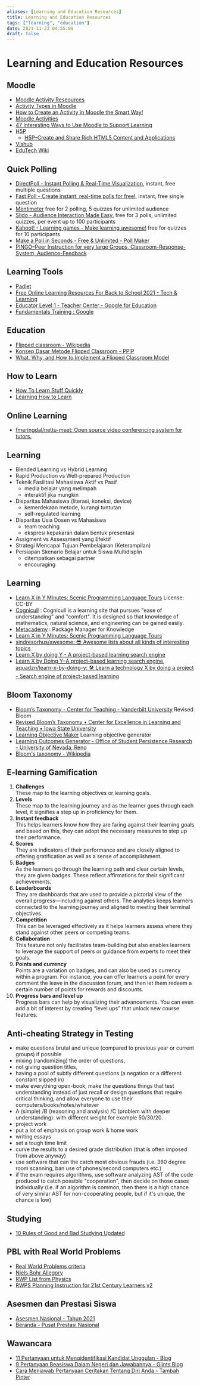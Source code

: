 ```yaml
---
aliases: [Learning and Education Resources]
title: Learning and Education Resources
tags: ["learning", "education"]
date: 2021-11-23 04:55:09
draft: false
---
```


# Learning and Education Resources

## Moodle

- [Moodle Activity Reseources](http://moodle.lyceestendhal.it/course/view.php?id=103&lang=en)
- [Activity Types in Moodle](https://www.umass.edu/it/support/moodle/activity-types-moodle)
- [How to Create an Activity in Moodle the Smart Way!](https://edwiser.org/blog/create-activity-moodle/)
- [Moodle Activities](https://docs.moodle.org/310/en/Activities)
- [47 Interesting Ways to Use Moodle to Support Learning](https://www.flowinsports.com/files/Moodle/47_Interesting_Ways_to_Use_Moodle_to_Support_L%20(1).pdf)
- [H5P](https://moodle.weltec.ac.nz/course/view.php?id=9020)
    - [H5P–Create and Share Rich HTML5 Content and Applications](https://h5p.org/)
- [Vishub](http://vishub.org/)
- [EduTech Wiki](http://edutechwiki.unige.ch/en/Main_Page)

## Quick Polling

- [DirectPoll - Instant Polling & Real-Time Visualization](https://directpoll.com/), instant, free multiple questions
- [Fast Poll - Create instant, real-time polls for free!](https://fast-poll.com/), instant, free single question
- [Mentimeter](https://www.mentimeter.com) free for 2 polling, 5 quizzes for unlimited audience
- [Slido - Audience Interaction Made Easy](https://www.sli.do/), free for 3 polls, unlimited quizzes, per event up to 100 participants
- [Kahoot! - Learning games - Make learning awesome!](https://kahoot.com/) free for quizzes for 10 participants
- [Make a Poll in Seconds - Free & Unlimited - Poll Maker](https://www.poll-maker.com/)
- [PINGO–Peer Instruction for very large Groups, Classroom-Response-System, Audience-Feedback](http://trypingo.com/)

## Learning Tools

- [Padlet](https://padlet.com/dashboard)
- [Free Online Learning Resources For Back to School 2021 - Tech & Learning](https://www.techlearning.com/resources/free-online-learning-resources-for-schools-affected-by-coronaviruscovid-19)
- [Educator Level 1 - Teacher Center - Google for Education](https://edu.google.com/teacher-center/certifications/educator-level1/?modal_active=none)
- [Fundamentals Training : Google](https://skillshop.exceedlms.com/student/path/61209-fundamentals-training)

## Education

- [Flipped classroom - Wikipedia](https://en.wikipedia.org/wiki/Flipped_classroom)
- [Konsep Dasar Metode Flipped Classroom - PPIP](https://www.usd.ac.id/pusat/ppip/2020/05/04/konsep-dasar-metode-flipped-classroom/)
- [What, Why, and How to Implement a Flipped Classroom Model](https://omerad.msu.edu/teaching/teaching-strategies/27-teaching/162-what-why-and-how-to-implement-a-flipped-classroom-model)

## How to Learn

- [How To Learn Stuff Quickly](https://www.joshwcomeau.com/blog/how-to-learn-stuff-quickly/)
- [Learning How to Learn](https://www.coursera.org/learn/learning-how-to-learn)

## Online Learning

- [fmeringdal/nettu-meet: Open source video conferencing system for tutors.](https://github.com/fmeringdal/nettu-meet)

## Learning

- Blended Learning vs Hybrid Learning
- Rapid Production vs Well-prepared Production
- Teknik Fasilitasi Mahasiswa Aktif vs Pasif
    - media belajar yang melimpah
    - interaktif jika mungkin
- Disparitas Mahasiswa (literasi, koneksi, device)
    - kemerdekaan metode, kurangi tuntutan
    - self-regulated learning
- Disparitas Usia Dosen vs Mahasiswa
    - team teaching
    - ekspresi kepakaran dalam bentuk presentasi
- Assigment vs Assessment yang Efektif
- Strategi Mencapai Tujuan Pembelajaran (Keterampilan)
- Persiapan Skenario Belajar untuk Siswa Multidisplin
    - ditempatkan sebagai partner
    - encouraging

## Learning

- [Learn X in Y Minutes: Scenic Programming Language Tours](https://learnxinyminutes.com/) License: CC-BY
- [Cognicull](https://cognicull.com/en) : Cognicull is a learning site that pursues "ease of understanding" and "comfort". It is designed so that knowledge of mathematics, natural science, and engineering can be gained easily.
- [Metacademy](https://metacademy.org/) : Package Manager for Knowledge
- [Learn X in Y Minutes: Scenic Programming Language Tours](https://learnxinyminutes.com/)
- [sindresorhus/awesome: 😎 Awesome lists about all kinds of interesting topics](https://github.com/sindresorhus/awesome)
- [Learn X by doing Y - A project-based learning search engine](https://aquadzn.github.io/learn-x-by-doing-y/)
- [Learn X by Doing Y–A project-based learning search engine](https://aquadzn.github.io/learn-x-by-doing-y/), [aquadzn/learn-x-by-doing-y: 🛠️ Learn a technology X by doing a project - Search engine of project-based learning](https://github.com/aquadzn/learn-x-by-doing-y)

## Bloom Taxonomy

- [Bloom’s Taxonomy - Center for Teaching - Vanderbilt University](https://cft.vanderbilt.edu/guides-sub-pages/blooms-taxonomy/) Revised Bloom
- [Revised Bloom’s Taxonomy • Center for Excellence in Learning and Teaching • Iowa State University](https://www.celt.iastate.edu/teaching/effective-teaching-practices/revised-blooms-taxonomy/)
- [Learning Objective Maker](https://learning-objectives.easygenerator.com/) Learning objective generator
- [Learning Outcomes Generator - Office of Student Persistence Research - University of Nevada, Reno](https://www.unr.edu/student-persistence-research/outcomes-assessment/learning-outcomes-generator)
- [Bloom's taxonomy - Wikipedia](https://en.wikipedia.org/wiki/Bloom%27s_taxonomy)

## E-learning Gamification

1. **Challenges**  
These map to the learning objectives or learning goals.
2. **Levels**  
These map to the learning journey and as the learner goes through each level, it signifies a step up in proficiency for them.
3. **Instant feedback**  
This helps learners know how they are faring against their learning goals and based on this, they can adopt the necessary measures to step up their performance.
4. **Scores**  
They are indicators of their performance and are closely aligned to offering gratification as well as a sense of accomplishment.
5. **Badges**  
As the learners go through the learning path and clear certain levels, they are given badges. These reflect affirmations for their significant achievements.
6. **Leaderboards**  
They are dashboards that are used to provide a pictorial view of the overall progress—including against others. The analytics keeps learners connected to the learning journey and aligned to meeting their terminal objectives.
7. **Competition**  
This can be leveraged effectively as it helps learners assess where they stand against other peers or competing teams.
8. **Collaboration**  
This feature not only facilitates team-building but also enables learners to leverage the support of peers or guidance from experts to meet their goals.
9. **Points and currency**  
Points are a variation on badges, and can also be used as currency within a program. For instance, you can offer learners a point for every comment the leave in the discussion forum, and then let them redeem a certain number of points for rewards and discounts.
10. **Progress bars and level up**  
Progress bars can help by visualizing their advancements. You can even add a bit of interest by creating “level ups” that unlock new course features.

## Anti-cheating Strategy in Testing

- make questions brutal and unique (compared to previous year or current groups) if possible
- mixing (randomizing) the order of questions,
- not giving question titles,
- having a pool of subtly different questions (a negation or a different constant slipped in)
- make everything open-book, make the questions things that test understanding instead of just recall or design questions that require critical thinking, and allow everyone to use their computers/books/notes/whatever
- A (simple) /B (reasoning and analysis) /C (problem with deeper understanding): with different weight for example 50/30/20.
- project work
- put a lot of emphasis on group work & home work
- writing essays
- set a tough time limit
- curve the results to a desired grade distribution (that is often imposed from above anyway)
- use software that can the catch most obvious frauds (i.e. 360 degree room scanning, ban use of phones/second computers etc.)
- if the exam requires algorithms, use software analyzing AST of the code produced to catch possible "cooperation", then decide on those cases individually (i.e. if an algorithm is common, then there is a high chance of very similar AST for non-cooperating people, but if it's unique, the chance is low)

## Studying

- [10 Rules of Good and Bad Studying Updated](http://www.math.toronto.edu/nhoell/10rules-of-studying.pdf)

## PBL with Real World Problems

- [Real World Problems criteria](https://users.physics.unc.edu/~deardorf/phys25/rwp/criteria.html)
- [Niels Bohr Allegory](https://users.physics.unc.edu/~deardorf/phys25/rwp/bohr.html)
- [RWP List from Physics](https://users.physics.unc.edu/~deardorf/phys25/rwp/)
- [RWPS Planning Instruction for 21st Century Learners v2](https://www.washoeschools.net/cms/lib/NV01912265/Centricity/domain/170/21st%20century%20elevator%20guides/RWPS%20Planning%20Instruction%20for%2021st%20Century%20Learners%20v2%20-%204%20Real-World%20Problem%20Solving.pdf)

## Asesmen dan Prestasi Siswa  

- [Asesmen Nasional - Tahun 2021](https://anbk.kemdikbud.go.id/)
- [Beranda - Pusat Prestasi Nasional](https://pusatprestasinasional.kemdikbud.go.id/)

## Wawancara

- [11 Pertanyaan untuk Mengidentifikasi Kandidat Unggulan - Blog](https://www.linovhr.com/11-pertanyaan-untuk-mengidentifikasi-kandidat-unggulan-a-players/)
- [9 Pertanyaan Beasiswa Dalam Negeri dan Jawabannya - Glints Blog](https://glints.com/id/lowongan/pertanyaan-wawancara-beasiswa-dan-jawabannya/)
- [Cara Menjawab Pertanyaan Ceritakan Tentang Diri Anda - Tambah Pinter](https://tambahpinter.com/menjawab-pertanyaan-ceritakan-tentang-diri-anda/)

